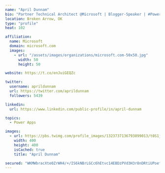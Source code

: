 ```yaml
---
name: "April Dunnam"
bio: "Partner Technical Architect @Microsoft | Blogger-Speaker | #PowerApps, #PowerAutomate, #Office365, #SharePoint | #WIT | #Karaoke Queen"
location: Broken Arrow, OK
type: "profile"
heat: 102

affiliation:
  name: Microsoft
  domain: microsoft.com
  images:
    - url: "/assets/images/organizations/microsoft.com-50x50.jpg"
      width: 50
      height: 50

website: https://t.co/enJuiGEQZc

twitter:
  username: aprildunnam
  url: https://twitter.com/aprildunnam
  followers: 5439

linkedin:
  url: https://www.linkedin.com/public-profile/in/april-dunnam

topics:
  - Power Apps

images:
  - url: https://pbs.twimg.com/profile_images/1323737136793899013/t0S1j_uM_400x400.jpg
    width: 400
    height: 400
    isCached: true
    title: "April Dunnam"

secured: "WKMWbracXte0ZrWH4/+/IS6kNBrLGCc6hEtvc14EBDzPVd3H3r8nDRtiUPoefQhlkl4gLAsaUHKVWF7k1lIHWC6BVbrj0r8imWcUvUELhZvHdszVYCprXgqN660zObEknz5doMs7Re53pthfl+BLOEliISaPvUuxAj0V3F7ecJbL8Q3WdASyaxtF9JbxuY4Md2XjSmXZS1qeGNMha9N61q9fmN5QQIE4B66RQF1vmAU2hshvKXdsFRUJQp3KgstL8XUGboB+1sndKuB2i9WVFD6ZtM8WYOi/7gtKn82dckgD7kXvGjUtRPE4ZVFD9t2OeKjurCo7fGCe9o6Fa3kpIxalC6i2OOlR6s0+NMFs1iXP0w9z3AOS6FTGHIY59RmsDHjtEhMcpGigzkwC0HMOuX3it5NBmaGf9TnTYBuCBQ8=;PGLdSKuLhZyLgeKtfEzuyQ=="
---
```


